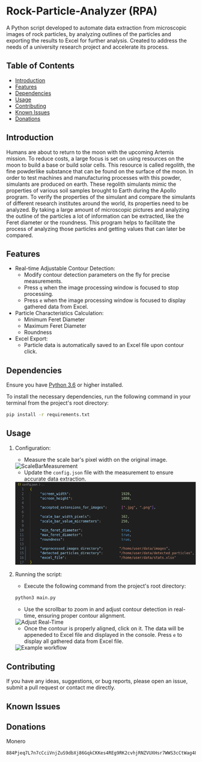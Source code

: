 # Rock-Particle-Analyzer (RPA)

A Python script developed to automate data extraction from microscopic images of rock particles, by analyzing outlines of the particles and exporting the results to Excel for further analysis. Created to address the needs of a university research project and accelerate its process.

## Table of Contents

- [Introduction](#introduction)
- [Features](#features)
- [Dependencies](#dependencies)
- [Usage](#usage)
- [Contributing](#contributing)
- [Known Issues](#known-issues)
- [Donations](#donations)

## Introduction

Humans are about to return to the moon with the upcoming Artemis mission. To reduce costs, a large focus is set on using resources on the moon to build a base or build solar cells. This resource is called regolith, the fine powderlike substance that can be found on the surface of the moon. In order to test machines and manufacturing processes with this powder, simulants are produced on earth. These regolith simulants mimic the properties of various soil samples brought to Earth during the Apollo program. To verify the properties of the simulant and compare the simulants of different research institutes around the world, its properties need to be analyzed. By taking a large amount of microscopic pictures and analyzing the outline of the particles a lot of information can be extracted, like the Feret diameter or the roundness. This program helps to facilitate the process of analyzing those particles and getting values that can later be compared.

## Features

- Real-time Adjustable Contour Detection: 
     - Modify contour detection parameters on the fly for precise measurements.
     - Press `q` when the image processing window is focused to stop processing.
     - Press `e` when the image processing window is focused to display gathered data from Excel.
- Particle Characteristics Calculation:
     - Minimum Feret Diameter
     - Maximum Feret Diameter
     - Roundness
- Excel Export: 
     - Particle data is automatically saved to an Excel file upon contour click.

## Dependencies

Ensure you have [Python 3.6](https://www.python.org/downloads/) or higher installed.

To install the necessary dependencies, run the following command in your terminal from the project's root directory:
```bash
pip install -r requirements.txt
```

## Usage

1. Configuration:

     - Measure the scale bar's pixel width on the original image. 
     <img src="screenshots/ScaleBar.png" alt="ScaleBarMeasurement" title="Red dots are (x,y) points shown">

     - Update the `config.json` file with the measurement to ensure accurate data extraction.
     <img src="screenshots/config.png" alt="ConfigExample" title="Example values">
     
2. Running the script:

     - Execute the following command from the project's root directory:

     ```bash
     python3 main.py
     ```
     - Use the scrollbar to zoom in and adjust contour detection in real-time, ensuring proper contour alignment.
     <img src="screenshots/AdjustingScrollbarExample.png" alt="Adjust Real-Time" title="Three different values and their results">

     - Once the contour is properly aligned, click on it. The data will be appeneded to Excel file and displayed in the console. Press `e` to display all gathered data from Excel file.
     <img src="screenshots/ClickAndDone.gif" alt="Example workflow" title="Example workflow, zoom in, adjust contour, click on it, repeat for the next particle">

## Contributing

If you have any ideas, suggestions, or bug reports, please open an issue, submit a pull request or contact me directly.

## Known Issues

## Donations

Monero
```
884Pjeq7L7n7cCciVnjZuS9dbXj86GqkCKKes4REg9RK2cvhjRNZVUXHsr7WWS3cCtWag48N9ASJe5QzRoyWJM4VJEG7Gje
```
